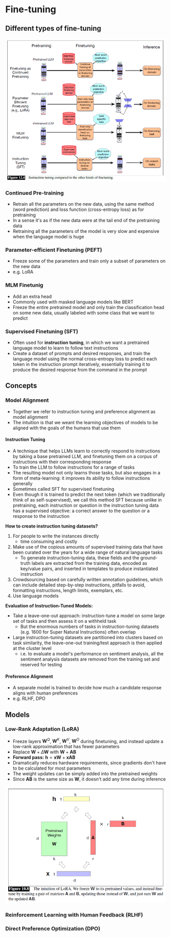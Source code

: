 # Fine-tuning

## Different types of fine-tuning

![finetuning](./media/finetuning.png)

### Continued Pre-training

- Retrain all the parameters on the new data, using the same method (word prediction) and loss function (cross-entropy loss) as for pretraining
- In a sense it's as if the new data were at the tail end of the pretraining data
- Retraining all the parameters of the model is very slow and expensive when the language model is huge

### Parameter-efficient Finetuning (PEFT)

- Freeze some of the parameters and train only a subset of parameters on the new data
- e.g. LoRA

### MLM Finetunig

- Add an extra head
- Commonly used with masked language models like BERT
- Freeze the entire pretrained model and only train the classification head on some new data, usually labeled with some class that we want to predict

### Supervised Finetuning (SFT)

- Often used for **instruction tuning**, in which we want a pretrained language model to learn to follow text instructions
- Create a dataset of prompts and desired responses, and train the language model using the normal cross-entropy loss to predict each token in the instruction prompt iteratively, essentially training it to produce the desired response from the command in the prompt

## Concepts

### Model Alignment

- Together we refer to instruction tuning and preference alignment as model alignment
- The intuition is that we weant the learning objectives of models to be aligned with the goals of the humans that use them

#### Instruction Tuning

- A technique that helps LLMs learn to correctly respond to instructions by taking a base pretrained LLM, and finetuning them on a corpus of instructions with their corresponding response
- To train the LLM to follow instructions for a range of tasks
- The resulting model not only learns those tasks, but also engages in a form of meta-learning: it improves its ability to follow instructions generally
- Sometimes called SFT for supervised finetuning
- Even though it is trained to predict the next token (which we traditionally think of as self-supervised), we call this method SFT because unlike in pretraining, each instruction or question in the instruction tuning data has a supervised objective: a correct answer to the question or a response to the instruction

**How to create instruction tuning datasets?**

1. For people to write the instances directly
   - time consuming and costly
2. Make use of the copious amounts of supervised training data that have been curated over the years for a wide range of natural language tasks
   - To generate instruction-tuning data, these fields and the ground-truth labels are extracted from the training data, encoded as key/value pairs, and inserted in templates to produce instantiated instruction
3. Crowdsourcing based on carefully written annotation guidelines, which can include detailed step-by-step instructions, pitfalls to avoid, formatting instructions, length limits, exemplars, etc.
4. Use language models

**Evaluation of Instruction-Tuned Models:**

- Take a leave-one-out approach: instruction-tune a model on some large set of tasks and then assess it on a withheld task
  - But the enormous numbers of tasks in instruction-tuning datasets (e.g. 1600 for Super Natural Instructions) often overlap
- Large instruction-tuning datasets are partitioned into clusters based on task similarity, the leave-one-out training/test approach is then applied at the cluster level
  - i.e. to evaluate a model's performance on sentiment analysis, all the sentiment analysis datasets are removed from the training set and reserved for testing

#### Preference Alignment

- A separate model is trained to decide how much a candidate response aligns with human preferences
- e.g. RLHF, DPO

## Models

### Low-Rank Adaptation (LoRA)

- Freeze layers $\textbf{W}^Q$, $\textbf{W}^K$, $\textbf{W}^V$, $\textbf{W}^O$ during finetuning, and instead update a low-rank approximation that has fewer parameters
- Replace $\textbf{W} + \Delta \textbf{W}$ with $\textbf{W} + \textbf{AB}$
- **Forward pass:** $\textbf{h} = \textbf{xW} + \textbf{xAB}$
- Dramatically reduces hardware requirements, since gradients don't have to be calculated for most parameters
- The weight updates can be simply added into the pretrained weights
- Since $\textbf{AB}$ is the same size as $\textbf{W}$, it doesn't add any time during inference

![lora](./media/lora.png)

### Reinforcement Learning with Human Feedback (RLHF)

### Direct Preference Optimization (DPO)
